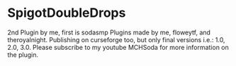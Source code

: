 # SpigotDoubleDrops
2nd Plugin by me, first is sodasmp Plugins made by me, floweytf, and theroyalnight.
Publishing on curseforge too, but only final versions i.e.: 1.0, 2.0, 3.0.
Please subscribe to my youtube MCHSoda for more information on the plugin.

